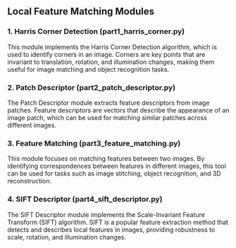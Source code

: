 
## Local Feature Matching Modules
### 1. Harris Corner Detection (part1_harris_corner.py)

This module implements the Harris Corner Detection algorithm, which is used to identify corners in an image. Corners are key points that are invariant to translation, rotation, and illumination changes, making them useful for image matching and object recognition tasks.

### 2. Patch Descriptor (part2_patch_descriptor.py)

The Patch Descriptor module extracts feature descriptors from image patches. Feature descriptors are vectors that describe the appearance of an image patch, which can be used for matching similar patches across different images.

### 3. Feature Matching (part3_feature_matching.py)

This module focuses on matching features between two images. By identifying correspondences between features in different images, this tool can be used for tasks such as image stitching, object recognition, and 3D reconstruction.

### 4. SIFT Descriptor (part4_sift_descriptor.py)

The SIFT Descriptor module implements the Scale-Invariant Feature Transform (SIFT) algorithm. SIFT is a popular feature extraction method that detects and describes local features in images, providing robustness to scale, rotation, and illumination changes.
